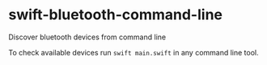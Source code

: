 # swift-bluetooth-command-line

Discover bluetooth devices from command line

To check available devices run ``` swift main.swift ``` in any command line tool.
